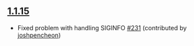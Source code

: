 ## [1.1.15](https::/github.com/kern/minitest-reporters/compare/v1.1.14...v1.1.15)

* Fixed problem with handling SIGINFO [#231](#231) (contributed by [joshpencheon](https://github.com/joshpencheon))


